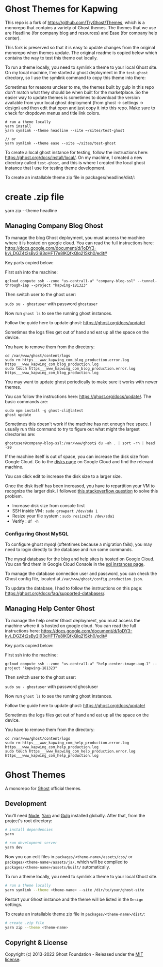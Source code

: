 # Ghost Themes for Kapwing

This repo is a fork of https://github.com/TryGhost/Themes, which is a monorepo that contains a variety of Ghost themes. The themes that we use are Headline (for company blog and resources) and Ease (for company help center).

This fork is preserved so that it is easy to update changes from the original monorepo when themes update. The original readme is copied below which contains the way to test this theme out locally.

To run a theme locally, you need to symlink a theme to your local Ghost site. On my local machine, I've started a ghost deployment in the `test-ghost` directory, so I use the symlink command to copy this theme into there:

Sometimes for reasons unclear to me, the themes built by gulp in this repo don't match what they should be when built for the marketplace. So the easier way to update themes is sometimes to download the version available from your local ghost deployment (from ghost -> settings -> design) and then edit that open and just copy it into this repo. Make sure to check for dropdown menus and title link colors.

```
# run a theme locally
yarn install
yarn symlink --theme headline --site ~/sites/test-ghost

// or
yarn symlink --theme ease --site ~/sites/test-ghost
```

To create a local ghost instance for testing, follow the instructions here: https://ghost.org/docs/install/local/. On my machine, I created a new directory called `test-ghost`, and this is where I created the local ghost instance that I use for testing theme development.

To create an installable theme zip file in packages/headline/dist/:

# create .zip file

yarn zip --theme headline

## Managing Company Blog Ghost

To manage the blog Ghost deployment, you must access the machine where it is hosted on google cloud. You can read the full instructions here: https://docs.google.com/document/d/1oDY3-kvi_DGZ4t2sBy2I93oHFT7e8IKQfkQlq21Skh0/edit#

Key parts copied below:

First ssh into the machine:

`gcloud compute ssh --zone "us-central1-a" "company-blog-ssl" --tunnel-through-iap --project "kapwing-181323"`

Then switch user to the ghost user:

`sudo su - ghostuser` with password `ghostuser`

Now run `ghost ls` to see the running ghost instances.

Follow the guide here to update ghost: https://ghost.org/docs/update/

Sometimes the logs files get out of hand and eat up all the space on the device.

You have to remove them from the directory:

```
cd /var/www/ghost/content/logs
sudo rm https___www_kapwing_com_blog_production.error.log  https___www_kapwing_com_blog_production.log
sudo touch https___www_kapwing_com_blog_production.error.log  https___www_kapwing_com_blog_production.log
```

You may want to update ghost periodically to make sure it works with newer themes.

You can follow the instructions here: https://ghost.org/docs/update/. The basic commands are:

```
sudo npm install -g ghost-cli@latest
ghost update
```

Sometimes this doesn't work if the machine has not enough free space. I usually run this command to try to figure out what might the largest directories are:

`ghostuser@company-blog-ssl:/var/www/ghost$ du -ah . | sort -rh | head -20`

If the machine itself is out of space, you can increase the disk size from Google Cloud. Go to the [disks page](https://console.cloud.google.com/compute/disks?project=kapwing-181323) on Google Cloud and find the relevant machine.

You can click edit to increase the disk size to a larger size.

Once the disk itself has been increased, you have to repartition your VM to recognize the larger disk. I followed [this stackoverflow question](https://stackoverflow.com/questions/43747789/resizing-dev-sda1-google-cloud) to solve this problem.

- Increase disk size from console first
- SSH inside VM : `sudo growpart /dev/sda 1`
- Resize your file system : `sudo resize2fs /dev/sda1`
- Verify : `df -h`

### Configuring Ghost MySQL

To configure ghost mysql (oftentimes because a migration fails), you may need to login directly to the database and run some commands.

The mysql database for the blog and help sites is hosted on Google Cloud. You can find them in Google Cloud Console in the [sql instances page](https://console.cloud.google.com/sql/instances?project=kapwing-181323).

To manage the database connection user and password, you can check the Ghost config file, located at `/var/www/ghost/config.production.json`.

To update the database, I had to follow the instructions on this page: https://ghost.org/docs/faq/supported-databases/.

## Managing Help Center Ghost

To manage the help center Ghost deployment, you must access the machine where it is hosted on google cloud. You can read the full instructions here: https://docs.google.com/document/d/1oDY3-kvi_DGZ4t2sBy2I93oHFT7e8IKQfkQlq21Skh0/edit#

Key parts copied below:

First ssh into the machine:

`gcloud compute ssh --zone "us-central1-a" "help-center-image-aug-1" --project "kapwing-181323"`

Then switch user to the ghost user:

`sudo su - ghostuser` with password ghostuser

Now run `ghost ls` to see the running ghost instances.

Follow the guide here to update ghost: https://ghost.org/docs/update/

Sometimes the logs files get out of hand and eat up all the space on the device.

You have to remove them from the directory:

```
cd /var/www/ghost/content/logs
sudo rm https___www_kapwing_com_help_production.error.log  https___www_kapwing_com_help_production.log
sudo touch https___www_kapwing_com_help_production.error.log  https___www_kapwing_com_help_production.log
```

# Ghost Themes

A monorepo for [Ghost](https://github.com/TryGhost/Ghost) official themes.

## Development

You'll need [Node](https://nodejs.org/), [Yarn](https://yarnpkg.com/) and [Gulp](https://gulpjs.com) installed globally. After that, from the project's root directory:

```bash
# install dependencies
yarn

# run development server
yarn dev
```

Now you can edit files in `packages/<theme-name>/assets/css/` or `packages/<theme-name>/assets/js/`, which will be compiled to `packages/<theme-name>/assets/built/` automatically.

To run a theme locally, you need to symlink a theme to your local Ghost site.

```bash
# run a theme locally
yarn symlink --theme <theme-name> --site /dir/to/your/ghost-site
```

Restart your Ghost instance and the theme will be listed in the `Design` settings.

To create an installable theme zip file in `packages/<theme-name>/dist/`:

```bash
# create .zip file
yarn zip --theme <theme-name>
```

## Copyright & License

Copyright (c) 2013-2022 Ghost Foundation - Released under the [MIT license](LICENSE).
